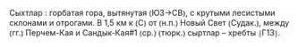 ---
---

Сыхтлар
: горбатая гора, вытянутая ⦅ЮЗ→СВ⦆, с крутыми лесистыми склонами и отрогами. В 1,5 км к ⦅С⦆ от ⦅н.п.⦆ Новый Свет ⦅Судак.⦆, между ⦅гг.⦆ Перчем-Кая и Сандык-Кая#1 ⦅ср.⦆ ⦅тюрк.⦆ сыртлар – хребты ⦃Г13⦄.
